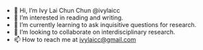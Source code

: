 - 👋 Hi, I’m Ivy Lai Chun Chun @ivylaicc
- 👀 I’m interested in reading and writing.
- 🌱 I’m currently learning to ask inquisitive questions for research.
- 💞️ I’m looking to collaborate on interdisciplinary research.
- 📫 How to reach me at ivylaicc@gmail.com

<!---
ivylaicc/ivylaicc is a ✨ special ✨ repository because its `README.md` (this file) appears on your GitHub profile.
You can click the Preview link to take a look at your changes.
--->
